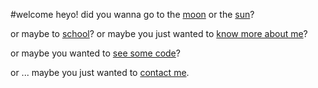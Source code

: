 #welcome
heyo! did you wanna go to the [moon](/n) or the [sun](/d)?


or maybe to [school](limeschool.cf)? or maybe you just wanted to [know more about me](emsa.cf)?


or maybe you wanted to [see some code](github.com/EmilSayahi)?


or ... maybe you just wanted to [contact me](mailto:em@emsa.cf?subject=I'm%20gonna%20make%20you%20a%20billionaire!%20...).
